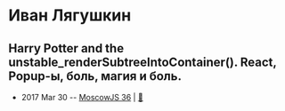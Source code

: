 # Иван Лягушкин

## Harry Potter and the unstable_renderSubtreeIntoContainer(). React, Popup-ы, боль, магия и боль.
- 2017 Mar 30 -- [MoscowJS 36](https://www.youtube.com/watch?v=tS6XHqRhpEQ&feature=youtu.be&t=1h39m50s)  | [:notebook:](https://goo.gl/1C5Pnx)  
